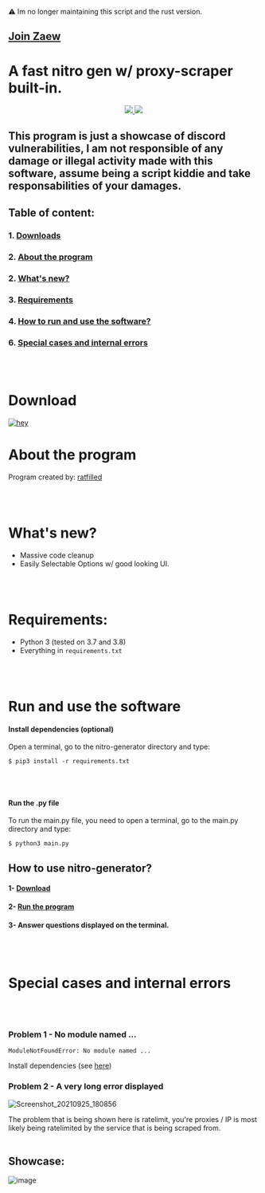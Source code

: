⚠️ Im no longer maintaining this script and the rust version.

## [Join Zaew](https://discord.gg/kqdZvsWYGN) <br/>

# A fast nitro gen w/ proxy-scraper built-in.

<p align="center">
    <a href="https://mit-license.org/">
      <img src= "https://user-images.githubusercontent.com/67145585/134778810-3ed67ef3-8699-42b9-80f3-6a2618d128b3.jpg"/>
    </a>
    <a href="https://www.python.org/">
      <img src="http://ForTheBadge.com/images/badges/made-with-python.svg" />
    </a>
  </p>
</p>

## This program is just a showcase of discord vulnerabilities, I am not responsible of any damage or illegal activity made with this software, assume being a script kiddie and take responsabilities of your damages.

## Table of content:<br/>

### 1. [Downloads](https://github.com/lnxcz/nitro-generator#download) <br/>

### 2. [About the program](https://github.com/lnxcz/nitro-generator#about-the-program) <br/>

### 2. [What's new?](https://github.com/lnxcz/nitro-generator/blob/master/README.md#whats-new) <br/>

### 3. [Requirements](https://github.com/lnxcz/nitro-generator#requirements)

### 4. [How to run and use the software?](https://github.com/lnxcz/nitro-generator#run-and-use-the-software)

### 6. [Special cases and internal errors](https://github.com/lnxcz/nitro-generator#special-cases-and-internal-errors)

<br/><br/>

# Download

[![hey](https://img.shields.io/badge/Download%20.py-181717?style=for-the-badge&color=black&logo=python)](https://github.com/lnxcz/nitro-generator/archive/refs/heads/master.zip)

# About the program

Program created by: [ratfilled](https://github.com/ratfilled)

<br/>
<br/>

# What's new?

- Massive code cleanup
- Easily Selectable Options w/ good looking UI.

<br/>
<br/>

# Requirements:

- Python 3 (tested on 3.7 and 3.8)
- Everything in `requirements.txt`

<br/><br/>

# Run and use the software

#### Install dependencies (optional)

Open a terminal, go to the nitro-generator directory and type:

```
$ pip3 install -r requirements.txt
```

<br/><br/>

#### Run the .py file

To run the main.py file, you need to open a terminal, go to the main.py directory and type:

```
$ python3 main.py
```

## How to use nitro-generator?

#### 1- [Download](https://github.com/ratfilled/nitro-generator#download)

#### 2- [Run the program](https://github.com/ratfilled/nitro-generator#run-and-use-the-software)

#### 3- Answer questions displayed on the terminal.

<br/>
<br/>

# Special cases and internal errors

<br/><br/>

### Problem 1 - No module named ...

```
ModuleNotFoundError: No module named ...
```

Install dependencies (see [here](https://github.com/ratfilled/nitro-generator#downloads))
<br/>

### Problem 2 - A very long error displayed

![Screenshot_20210925_180856](https://user-images.githubusercontent.com/67145585/134778134-eaa9e531-15e7-4140-afae-16a8dd33cce7.png)

The problem that is being shown here is ratelimit, you're proxies / IP is most likely being ratelimited by the service that is being scraped from.
<br/><br/>

## Showcase:

![image](https://user-images.githubusercontent.com/120739758/219971344-631c978f-cb7e-44d0-aa45-56b727ed2487.png)
<br>
